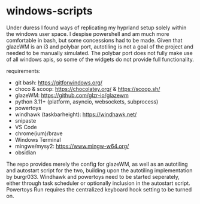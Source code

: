 # windows-scripts
Under duress I found ways of replicating my hyprland setup solely within the windows user space.
I despise powershell and am much more comfortable in bash, but some concessions had to be made.
Given that glazeWM is an i3 and polybar port, autotiling is not a goal of the project and 
needed to be manually simulated. The polybar port does not fully make use of all windows apis, 
so some of the widgets do not provide full functionality.

requirements:
- git bash: https://gitforwindows.org/
- choco & scoop: https://chocolatey.org/  &  https://scoop.sh/
- glazeWM: https://github.com/glzr-io/glazewm
- python 3.11+ (platform, asyncio, websockets, subprocess)
- powertoys
- windhawk (taskbarheight): https://windhawk.net/
- snipaste
- VS Code
- chrome(ium)/brave
- Windows Terminal
- mingwe/mysy2: https://www.mingw-w64.org/
- obsidian

The repo provides merely the config for glazeWM, as well as an autotiling and autostart script for the two,
building upon the autotiling implementation by burgr033. Windhawk and powertoys need to be started seperately,
either through task scheduler or optionally inclusion in the autostart script. 
Powertoys Run requires the centralized keyboard hook setting to be turned on.
